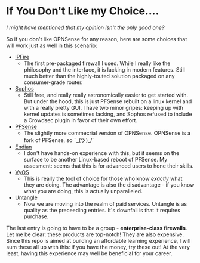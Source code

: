 # If You Don't Like my Choice....

*I might have mentioned that my opinion isn't the only good one?*

So if you don't like OPNSense for any reason, here are some choices that will work just as well in this scenario:

- [IPFire](https://www.ipfire.org/)
  - The first pre-packaged firewall I used. While I really like the philosophy and the interface, it is lacking in modern features. Still much better than the highly-touted solution packaged on any consumer-grade router.
- [Sophos](https://www.sophos.com/en-us/products/next-gen-firewall)
  - Still free, and really really astronomically easier to get started with. But under the hood, this is just PFSense rebuilt on a linux kernel and with a really pretty GUI. I have two minor gripes: keeping up with kernel updates is sometimes lacking, and Sophos refused to include a Crowdsec plugin in favor of their own effort.
- [PFSense](https://www.pfsense.org/)
  - The slightly more commecrial version of OPNSense. OPNSense is a fork of PFSense, so ¯\_(ツ)_/¯
- [Endian](https://www.endian.com/community/)
  - I don't have hands-on experience with this, but it seems on the surface to be another Linux-based reboot of PFSense. My assesment: seems that this is for advanced users to hone their skills.
- [VyOS](https://vyos.io/)
  - This is really the tool of choice for those who know *exactly* what they are doing. The advantage is also the disadvantage - if you know what you are doing, this is actually unparalleled.
- [Untangle](https://www5.untangle.com/Untangle-Unified-Threat-Management-Solution)
  - Now we are moving into the realm of paid services. Untangle is as quality as the preceeding entries. It's downfall is that it requires purchase.

The last entry is going to have to be a group - **enterprise-class firewalls**. Let me be clear: these products are top-notch! They are also expensive. Since this repo is aimed at building an affordable learning experience, I will sum these all up with this: if you have the money, try these out! At the very least, having this experience may well be beneficial for your career.

